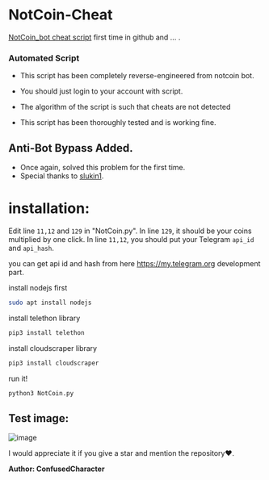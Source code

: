 # NotCoin-Cheat
[NotCoin_bot cheat script](https://t.me/notcoin_bot) first time in github and ... .

### Automated Script

* This script has been completely reverse-engineered from notcoin bot.

* You should just login to your account with script.

* The algorithm of the script is such that cheats are not detected

* This script has been thoroughly tested and is working fine.

## Anti-Bot Bypass Added.
* Once again, solved this problem for the first time.
* Special thanks to [slukin1](https://github.com/slukin1).
  
# installation:

Edit line `11,12` and `129` in "NotCoin.py". In line `129`, it should be your coins multiplied by one click. In line `11,12`, you should put your Telegram `api_id` and `api_hash`.

you can get api id and hash from here <https://my.telegram.org> development part.

install nodejs first
```bash
sudo apt install nodejs
```
install telethon library

```bash
pip3 install telethon
```

install cloudscraper library

```bash
pip3 install cloudscraper
```

run it!

```bash
python3 NotCoin.py
```

## Test image:

![image](https://raw.githubusercontent.com/ConfusedCharacter/NotCoin-Cheat/main/test-image.png)

I would appreciate it if you give a star and mention the repository❤️.

**Author: ConfusedCharacter**
